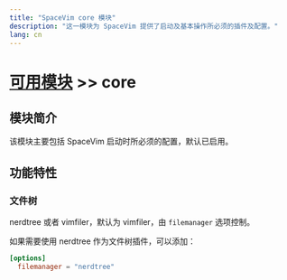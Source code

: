 ```yaml
---
title: "SpaceVim core 模块"
description: "这一模块为 SpaceVim 提供了启动及基本操作所必须的插件及配置。"
lang: cn
---
```


# [可用模块](../) >> core
 
## 模块简介

该模块主要包括 SpaceVim 启动时所必须的配置，默认已启用。

## 功能特性

### 文件树

nerdtree 或者 vimfiler，默认为 vimfiler，由 `filemanager` 选项控制。

如果需要使用 nerdtree 作为文件树插件，可以添加：

```toml
[options]
  filemanager = "nerdtree"
```
